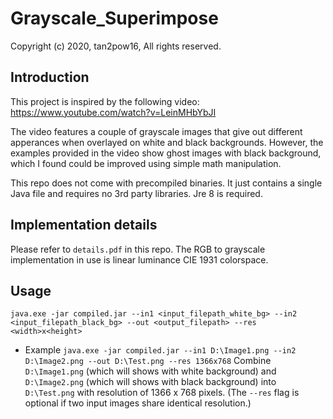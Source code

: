 # Grayscale_Superimpose
Copyright (c) 2020, tan2pow16, All rights reserved.

## Introduction
This project is inspired by the following video: 
https://www.youtube.com/watch?v=LeinMHbYbJI

The video features a couple of grayscale images that give out different apperances when overlayed on white and black backgrounds. However, the examples provided in the video show ghost images with black background, which I found could be improved using simple math manipulation.

This repo does not come with precompiled binaries. It just contains a single Java file and requires no 3rd party libraries. Jre 8 is required.

## Implementation details
Please refer to `details.pdf` in this repo. The RGB to grayscale implementation in use is linear luminance CIE 1931 colorspace.

## Usage
`java.exe -jar compiled.jar --in1 <input_filepath_white_bg> --in2 <input_filepath_black_bg> --out <output_filepath> --res <width>x<height>`

 * Example
  `java.exe -jar compiled.jar --in1 D:\Image1.png --in2 D:\Image2.png --out D:\Test.png --res 1366x768`
  Combine `D:\Image1.png` (which will shows with white background) and `D:\Image2.png` (which will shows with black background) into `D:\Test.png` with resolution of 1366 x 768 pixels. (The `--res` flag is optional if two input images share identical resolution.)
